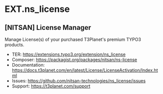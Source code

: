 # EXT.ns_license

## [NITSAN] License Manager

Manage License(s) of your purchased T3Planet's premium TYPO3 products.

- TER: https://extensions.typo3.org/extension/ns_license
- Composer: https://packagist.org/packages/nitsan/ns-license
- Documentation: https://docs.t3planet.com/en/latest/License/LicenseActivation/Index.html
- Issues: https://github.com/nitsan-technologies/ns_license/issues
- Support: https://t3planet.com/support